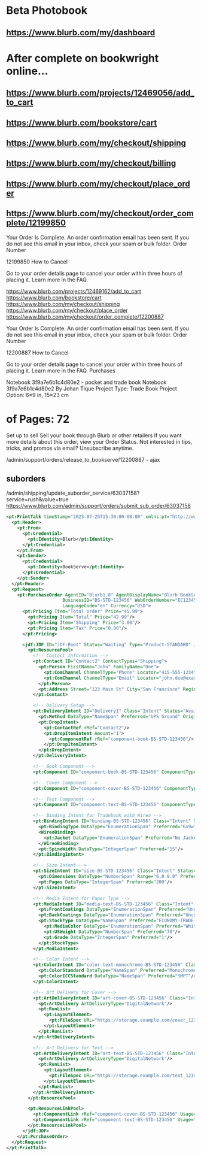 # Beta Photobook
## https://www.blurb.com/my/dashboard


# After complete on bookwright online...
## https://www.blurb.com/projects/12469056/add_to_cart
## https://www.blurb.com/bookstore/cart
## https://www.blurb.com/my/checkout/shipping
## https://www.blurb.com/my/checkout/billing
## https://www.blurb.com/my/checkout/place_order
## https://www.blurb.com/my/checkout/order_complete/12199850

Your Order Is Complete.
An order confirmation email has been sent. If you do not see this email in your inbox, check your spam or bulk folder.
Order Number

12199850
How to Cancel

Go to your order details page to cancel your order within three hours of placing it. Learn more in the FAQ.




https://www.blurb.com/projects/12469162/add_to_cart
https://www.blurb.com/bookstore/cart
https://www.blurb.com/my/checkout/shipping
https://www.blurb.com/my/checkout/place_order
https://www.blurb.com/my/checkout/order_complete/12200887

Your Order Is Complete.
An order confirmation email has been sent. If you do not see this email in your inbox, check your spam or bulk folder.
Order Number

12200887
How to Cancel

Go to your order details page to cancel your order within three hours of placing it. Learn more in the FAQ.
Purchases

Notebook 3f9a7e6b1c4d80e2 - pocket and trade book
Notebook 3f9a7e6b1c4d80e2
By Johan Tique
Project Type: Trade Book
Project Option: 6×9 in, 15×23 cm
# of Pages: 72
Set up to sell
Sell your book through Blurb or other retailers
If you want more details about this order, view your Order Status.
Not interested in tips, tricks, and promos via email? Unsubscribe anytime.

/admin/support/orders/release_to_bookserve/12200887 - ajax
## suborders
/admin/shipping/update_suborder_service/63037158?service=rush&value=true
https://www.blurb.com/admin/support/orders/submit_sub_order/63037158


```xml
<pt:PrintTalk timeStamp="2023-07-25T15:30:00-08:00" xmlns:pt="http://www.printtalk.org/schema" xmlns:jdf="http://www.CIP4.org/JDFSchema_1_1">
  <pt:Header>
    <pt:From>
      <pt:Credential>
        <pt:Identity>Blurb</pt:Identity>
      </pt:Credential>
    </pt:From>
    <pt:Sender>
      <pt:Credential>
        <pt:Identity>BookServe</pt:Identity>
      </pt:Credential>
    </pt:Sender>
  </pt:Header>
  <pt:Request>
    <pt:PurchaseOrder AgentID="Blurb1.0" AgentDisplayName="Blurb BookServe 1.3"
                     BusinessID="BS-STD-123456" WebOrderNumber="EC123456"
                     LanguageCode="en" Currency="USD">
      <pt:Pricing Item="Total order" Price="45.99">
        <pt:Pricing Item="Total" Price="42.99"/>
        <pt:Pricing Item="Shipping" Price="3.00"/>
        <pt:Pricing Item="Tax" Price="0.00"/>
      </pt:Pricing>

      <jdf:JDF ID="JDF-Root" Status="Waiting" Type="Product-STANDARD" JobID="job-BS-STD-123456">
        <pt:ResourcePool>
          <!-- Contact Information -->
          <pt:Contact ID="Contact2" ContactTypes="Shipping">
            <pt:Person FirstName="John" FamilyName="Doe">
              <pt:ComChannel ChannelType="Phone" Locator="415-555-1234"/>
              <pt:ComChannel ChannelType="Email" Locator="john.doe@example.com"/>
            </pt:Person>
            <pt:Address Street="123 Main St" City="San Francisco" Region="CA" PostalCode="94105" CountryCode="USA"/>
          </pt:Contact>

          <!-- Delivery Setup -->
          <pt:DeliveryIntent ID="Delivery1" Class="Intent" Status="Available">
            <pt:Method DataType="NameSpan" Preferred="UPS Ground" OriginalMethod="UPS Ground"/>
            <pt:DropIntent>
              <pt:ContactRef rRef="Contact2"/>
              <pt:DropItemIntent Amount="1">
                <pt:ComponentRef rRef="component-book-BS-STD-123456"/>
              </pt:DropItemIntent>
            </pt:DropIntent>
          </pt:DeliveryIntent>

          <!-- Book Component -->
          <pt:Component ID="component-book-BS-STD-123456" ComponentType="FinalProduct" DescriptiveName="Trade Book with Wireo Binding"/>

          <!-- Cover Component -->
          <pt:Component ID="component-cover-BS-STD-123456" ComponentType="Sheet"/>

          <!-- Text Component -->
          <pt:Component ID="component-text-BS-STD-123456" ComponentType="Block"/>

          <!-- Binding Intent for Tradebook with Wireo -->
          <pt:BindingIntent ID="binding-BS-STD-123456" Class="Intent" Status="Available" BindingOrder="Collecting">
            <pt:BindingType DataType="EnumerationSpan" Preferred="6x9wireo"/>
            <WireoBinding>
              <pt:Jacket DataType="EnumerationSpan" Preferred="No Jacket"/>
            </WireoBinding>
            <pt:SpineWidth DataType="IntegerSpan" Preferred="15"/>
          </pt:BindingIntent>

          <!-- Size Intent -->
          <pt:SizeIntent ID="size-BS-STD-123456" Class="Intent" Status="Available">
            <pt:Dimensions DataType="NumberSpan" Range="6.0 9.0" Preferred="6 9"/>
            <pt:Pages DataType="IntegerSpan" Preferred="200"/>
          </pt:SizeIntent>

          <!-- Media Intent for Paper Type -->
          <pt:MediaIntent ID="media-text-BS-STD-123456" Class="Intent" Status="Available">
            <pt:FrontCoatings DataType="EnumerationSpan" Preferred="Uncoated"/>
            <pt:BackCoatings DataType="EnumerationSpan" Preferred="Uncoated"/>
            <pt:StockType DataType="NameSpan" Preferred="ECONOMY-TRADE-BW-MATTE-PAPER">
              <pt:MediaColor DataType="EnumerationSpan" Preferred="White"/>
              <pt:USWeight DataType="NumberSpan" Preferred="70"/>
              <pt:Grade DataType="IntegerSpan" Preferred="1"/>
            </pt:StockType>
          </pt:MediaIntent>

          <!-- Color Intent -->
          <pt:ColorIntent ID="color-text-monochrome-BS-STD-123456" Class="Intent" Status="Available">
            <pt:ColorStandard DataType="NameSpan" Preferred="Monochrome"/>
            <pt:ColorICCStandard DataType="NameSpan" Preferred="SMPT"/>
          </pt:ColorIntent>

          <!-- Art Delivery for Cover -->
          <pt:ArtDeliveryIntent ID="art-cover-BS-STD-123456" Class="Intent" Status="Available">
            <pt:ArtDelivery ArtDeliveryType="DigitalNetwork"/>
            <pt:RunList>
              <pt:LayoutElement>
                <pt:FileSpec URL="https://storage.example.com/cover_123456.pdf" FileVersion="1.0" FileSize="12345678" CheckSum="abcd1234" checksum="abcd1234"/>
              </pt:LayoutElement>
            </pt:RunList>
          </pt:ArtDeliveryIntent>

          <!-- Art Delivery for Text -->
          <pt:ArtDeliveryIntent ID="art-text-BS-STD-123456" Class="Intent" Status="Available">
            <pt:ArtDelivery ArtDeliveryType="DigitalNetwork"/>
            <pt:RunList>
              <pt:LayoutElement>
                <pt:FileSpec URL="https://storage.example.com/text_123456.pdf" FileVersion="1.0" FileSize="87654321" CheckSum="wxyz9876" checksum="wxyz9876"/>
              </pt:LayoutElement>
            </pt:RunList>
          </pt:ArtDeliveryIntent>
        </pt:ResourcePool>

        <pt:ResourceLinkPool>
          <pt:ComponentLink rRef="component-cover-BS-STD-123456" Usage="Input"/>
          <pt:ComponentLink rRef="component-text-BS-STD-123456" Usage="Input"/>
        </pt:ResourceLinkPool>
      </jdf:JDF>
    </pt:PurchaseOrder>
  </pt:Request>
</pt:PrintTalk>
```